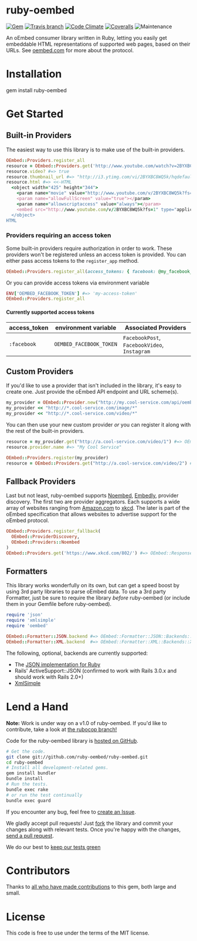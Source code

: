 # ruby-oembed

[![Gem](https://img.shields.io/gem/v/ruby-oembed.svg)](https://rubygems.org/gems/ruby-oembed)
[![Travis branch](https://img.shields.io/travis/ruby-oembed/ruby-oembed/master.svg)](https://travis-ci.org/ruby-oembed/ruby-oembed/branches)
[![Code Climate](https://img.shields.io/codeclimate/maintainability/ruby-oembed/ruby-oembed.svg)](https://codeclimate.com/github/ruby-oembed/ruby-oembed)
[![Coveralls](https://coveralls.io/repos/github/ruby-oembed/ruby-oembed/badge.svg?branch=coveralls)](https://coveralls.io/github/ruby-oembed/ruby-oembed?branch=coveralls)
![Maintenance](https://img.shields.io/maintenance/yes/2020.svg)


An oEmbed consumer library written in Ruby, letting you easily get embeddable HTML representations of supported web pages, based on their URLs. See [oembed.com](http://oembed.com) for more about the protocol.

# Installation

  gem install ruby-oembed

# Get Started

## Built-in Providers

The easiest way to use this library is to make use of the built-in providers.

```ruby
OEmbed::Providers.register_all
resource = OEmbed::Providers.get('http://www.youtube.com/watch?v=2BYXBC8WQ5k')
resource.video? #=> true
resource.thumbnail_url #=> "http://i3.ytimg.com/vi/2BYXBC8WQ5k/hqdefault.jpg"
resource.html #=> <<-HTML
  <object width="425" height="344">
    <param name="movie" value="http://www.youtube.com/v/2BYXBC8WQ5k?fs=1"></param>
    <param name="allowFullScreen" value="true"></param>
    <param name="allowscriptaccess" value="always"></param>
    <embed src="http://www.youtube.com/v/2BYXBC8WQ5k?fs=1" type="application/x-shockwave-flash" width="425" height="344" allowscriptaccess="always" allowfullscreen="true"></embed>
  </object>
HTML
```

### Providers requiring an access token

Some built-in providers require authorization in order to work. These providers won't be registered unless an access token is provided. You can either pass access tokens to the `register_app` method.

```ruby
OEmbed::Providers.register_all(access_tokens: { facebook: @my_facebook_token })
```

Or you can provide access tokens via environment variable
```ruby
ENV['OEMBED_FACEBOOK_TOKEN'] #=> 'my-access-token'
OEmbed::Providers.register_all
```

#### Currently supported access tokens

| access_token | environment variable    | Associated Providers |
|--------------|-------------------------|----------------------|
| `:facebook`  | `OEMBED_FACEBOOK_TOKEN` | `FacebookPost`, `FacebookVideo`, `Instagram` |

## Custom Providers

If you'd like to use a provider that isn't included in the library, it's easy to create one. Just provide the oEmbed API endpoint and URL scheme(s).

```ruby
my_provider = OEmbed::Provider.new("http://my.cool-service.com/api/oembed_endpoint.{format}")
my_provider << "http://*.cool-service.com/image/*"
my_provider << "http://*.cool-service.com/video/*"
```

You can then use your new custom provider *or* you can register it along with the rest of the built-in providers.

```ruby
resource = my_provider.get("http://a.cool-service.com/video/1") #=> OEmbed::Response
resource.provider.name #=> "My Cool Service"

OEmbed::Providers.register(my_provider)
resource = OEmbed::Providers.get("http://a.cool-service.com/video/2") #=> OEmbed::Response
```

## Fallback Providers

Last but not least, ruby-oembed supports [Noembed](https://noembed.com/), [Embedly](http://embed.ly), provider discovery. The first two are provider aggregators. Each supports a wide array of websites ranging from [Amazon.com](http://www.amazon.com) to [xkcd](http://www.xkcd.com). The later is part of the oEmbed specification that allows websites to advertise support for the oEmbed protocol.

```ruby
OEmbed::Providers.register_fallback(
  OEmbed::ProviderDiscovery,
  OEmbed::Providers::Noembed
)
OEmbed::Providers.get('https://www.xkcd.com/802/') #=> OEmbed::Response
```

## Formatters

This library works wonderfully on its own, but can get a speed boost by using 3rd party libraries to parse oEmbed data. To use a 3rd party Formatter, just be sure to require the library _before_ ruby-oembed (or include them in your Gemfile before ruby-oembed).

```ruby
require 'json'
require 'xmlsimple'
require 'oembed'

OEmbed::Formatter::JSON.backend #=> OEmbed::Formatter::JSON::Backends::JSONGem
OEmbed::Formatter::XML.backend  #=> OEmbed::Formatter::XML::Backends::XmlSimple
```

The following, optional, backends are currently supported:
* The [JSON implementation for Ruby](http://flori.github.com/json/)
* Rails' ActiveSupport::JSON (confirmed to work with Rails 3.0.x and should work with Rails 2.0+)
* [XmlSimple](http://xml-simple.rubyforge.org/)

# Lend a Hand

**Note:** Work is under way on a v1.0 of ruby-oembed. If you'd like to contribute, take a look at [the rubocop branch!](https://github.com/ruby-oembed/ruby-oembed/tree/rubocop)

Code for the ruby-oembed library is [hosted on GitHub](https://github.com/ruby-oembed/ruby-oembed).

```bash
# Get the code.
git clone git://github.com/ruby-oembed/ruby-oembed.git
cd ruby-oembed
# Install all development-related gems.
gem install bundler
bundle install
# Run the tests.
bundle exec rake
# or run the test continually
bundle exec guard
```

If you encounter any bug, feel free to [create an Issue](https://github.com/ruby-oembed/ruby-oembed/issues).

We gladly accept pull requests! Just [fork](http://help.github.com/forking/) the library and commit your changes along with relevant tests. Once you're happy with the changes, [send a pull request](http://help.github.com/pull-requests/).

We do our best to [keep our tests green](http://travis-ci.org/ruby-oembed/ruby-oembed)

# Contributors

Thanks to [all who have made contributions](https://github.com/ruby-oembed/ruby-oembed/contributors) to this gem, both large and small.

# License

This code is free to use under the terms of the MIT license.
